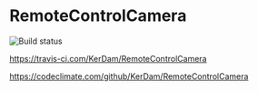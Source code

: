 # RemoteControlCamera

![Build status](https://travis-ci.com/KerDam/RemoteControlCamera.svg?token=qxfBb92XCJLsFBjvpayK&branch=master)


https://travis-ci.com/KerDam/RemoteControlCamera

https://codeclimate.com/github/KerDam/RemoteControlCamera
